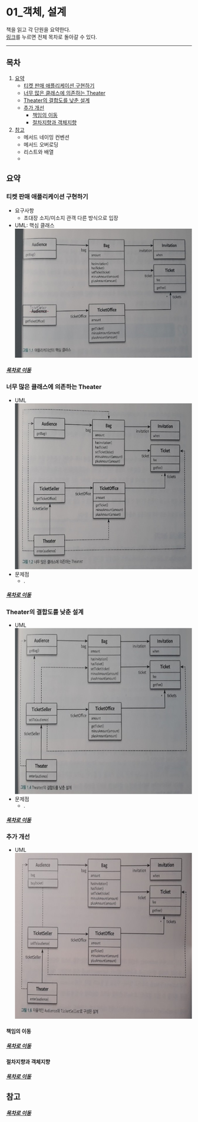 01_객체, 설계
=====
책을 읽고 각 단원을 요약한다.  
[링크](README.md)를 누르면 전체 목차로 돌아갈 수 있다.
- - -
## 목차
1. [요약](#요약)
	* [티켓 판매 애플리케이션 구현하기](#티켓-판매-애플리케이션-구현하기)
	* [너무 많은 클래스에 의존하는 Theater](#너무-많은-클래스에-의존하는-Theater)
	* [Theater의 결합도를 낮춘 설계](#Theater의-결합도를-낮춘-설계)
	* [추가 개선](#추가-개선)
		* [책임의 이동](#책임의-이동)
		* [절차지향과 객체지향](#절차지향과-객체지향)
2. [참고](#참고)
	* 메서드 네이밍 컨벤션
	* 메서드 오버로딩
	* 리스트와 배열
	* 

## 요약
### 티켓 판매 애플리케이션 구현하기
* 요구사항
	* 초대장 소지/미소지 관객 다른 방식으로 입장
* UML: 핵심 클래스  
	<img src="./img/01_img01.jpg" width="600" height="350"></br>

##### [목차로 이동](#목차)

### 너무 많은 클래스에 의존하는 Theater
* UML  
	<img src="./img/01_img02.jpg" width="600" height="450"></br>
* 문제점
	* .

##### [목차로 이동](#목차)

### Theater의 결합도를 낮춘 설계
* UML  
	<img src="./img/01_img03.jpg" width="600" height="450"></br>
* 문제점
	* .

##### [목차로 이동](#목차)

### 추가 개선


* UML  
	<img src="./img/01_img04.jpg" width="600" height="450"></br>

#### 책임의 이동

##### [목차로 이동](#목차)

#### 절차지향과 객체지향

##### [목차로 이동](#목차)

## 참고

##### [목차로 이동](#목차)

